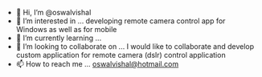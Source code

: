 - 👋 Hi, I’m @oswalvishal
- 👀 I’m interested in ... developing remote camera control app for Windows as well as for mobile
- 🌱 I’m currently learning ...
- 💞️ I’m looking to collaborate on ... I would like to collaborate and develop custom application for remote camera (dslr) control application 
- 📫 How to reach me ... oswalvishal@hotmail.com 

<!---
oswalvishal/oswalvishal is a ✨ special ✨ repository because its `README.md` (this file) appears on your GitHub profile.
You can click the Preview link to take a look at your changes.
--->
